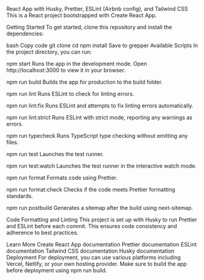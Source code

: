 React App with Husky, Prettier, ESLint (Airbnb config), and Tailwind CSS
This is a React project bootstrapped with Create React App.

Getting Started
To get started, clone this repository and install the dependencies:

bash
Copy code
git clone <repository-url>
cd <project-directory>
npm install
Save to grepper
Available Scripts
In the project directory, you can run:

npm start
Runs the app in the development mode.
Open http://localhost:3000 to view it in your browser.

npm run build
Builds the app for production to the build folder.

npm run lint
Runs ESLint to check for linting errors.

npm run lint:fix
Runs ESLint and attempts to fix linting errors automatically.

npm run lint:strict
Runs ESLint with strict mode, reporting any warnings as errors.

npm run typecheck
Runs TypeScript type checking without emitting any files.

npm run test
Launches the test runner.

npm run test:watch
Launches the test runner in the interactive watch mode.

npm run format
Formats code using Prettier.

npm run format:check
Checks if the code meets Prettier formatting standards.

npm run postbuild
Generates a sitemap after the build using next-sitemap.

Code Formatting and Linting
This project is set up with Husky to run Prettier and ESLint before each commit. This ensures code consistency and adherence to best practices.

Learn More
Create React App documentation
Prettier documentation
ESLint documentation
Tailwind CSS documentation
Husky documentation
Deployment
For deployment, you can use various platforms including Vercel, Netlify, or your own hosting provider. Make sure to build the app before deployment using npm run build.
